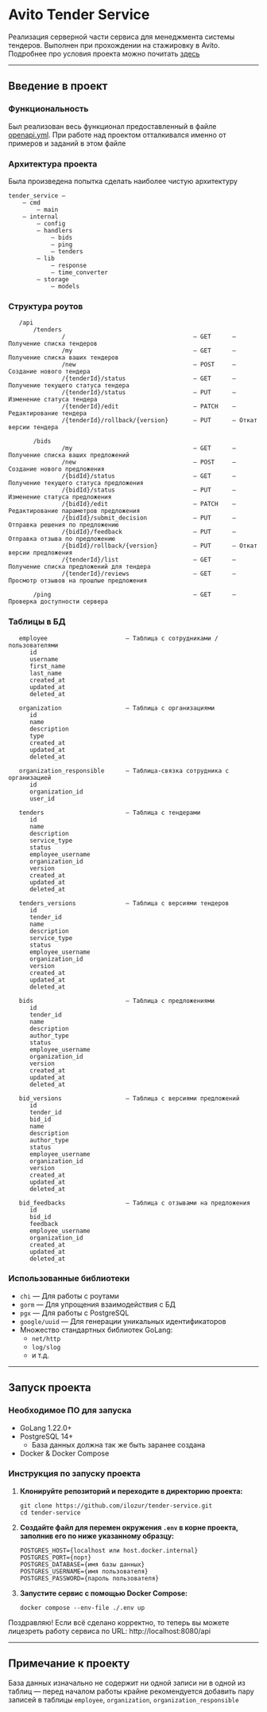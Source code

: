 # Avito Tender Service
Реализация серверной части сервиса для менеджмента системы тендеров. Выполнен при прохождении на стажировку в Avito. Подробнее про условия проекта можно почитать [здесь](task/README.md)

***
## Введение в проект

### Функциональность
Был реализован весь функционал предоставленный в файле [openapi.yml](task/openapi.yml). При работе над проектом отталкивался именно от примеров и заданий в этом файле

### Архитектура проекта
Была произведена попытка сделать наиболее чистую архитектуру
```
tender_service —
    — cmd
        — main
    — internal
        — config
        — handlers
            — bids
            — ping
            — tenders
        — lib
            — response
            — time_converter
        — storage
            — models
```
### Структура роутов
```
   /api
       /tenders
               /                                    — GET      — Получение списка тендеров
               /my                                  — GET      — Получение списка ваших тендеров
               /new                                 — POST     — Создание нового тендера
               /{tenderId}/status                   — GET      — Получение текущего статуса тендера
               /{tenderId}/status                   — PUT      — Изменение статуса тендера
               /{tenderId}/edit                     — PATCH    — Редактирование тендера
               /{tenderId}/rollback/{version}       — PUT      — Откат версии тендера
               
       /bids
               /my                                  — GET      — Получение списка ваших предложений
               /new                                 — POST     — Создание нового предложения
               /{bidId}/status                      — GET      — Получение текущего статуса предложения
               /{bidId}/status                      — PUT      — Изменение статуса предложения
               /{bidId}/edit                        — PATCH    — Редактирование параметров предложения
               /{bidId}/submit_decision             — PUT      — Отправка решения по предложению
               /{bidId}/feedback                    — PUT      — Отправка отзыва по предложению
               /{bidId}/rollback/{version}          — PUT      — Откат версии предложения
               /{tenderId}/list                     — GET      — Получение списка предложений для тендера 
               /{tenderId}/reviews                  — GET      — Просмотр отзывов на прошлые предложения
               
       /ping                                        — GET      — Проверка доступности сервера
```

### Таблицы в БД
```
   employee                      — Таблица с сотрудниками / пользователями
      id
      username
      first_name
      last_name
      created_at
      updated_at
      deleted_at
      
   organization                  — Таблица с организациями
      id
      name
      description
      type
      created_at
      updated_at
      deleted_at
   
   organization_responsible      — Таблица-связка сотрудника с организацией
      id
      organization_id
      user_id
   
   tenders                       — Таблица с тендерами
      id
      name
      description
      service_type
      status
      employee_username
      organization_id
      version
      created_at
      updated_at
      deleted_at
   
   tenders_versions              — Таблица с версиями тендеров
      id
      tender_id
      name
      description
      service_type
      status
      employee_username
      organization_id
      version
      created_at
      updated_at
      deleted_at
   
   bids                          — Таблица с предложениями
      id
      tender_id
      name
      description
      author_type
      status
      employee_username
      organization_id
      version
      created_at
      updated_at
      deleted_at
   
   bid_versions                  — Таблица с версиями предложений
      id
      tender_id
      bid_id
      name
      description
      author_type
      status
      employee_username
      organization_id
      version
      created_at
      updated_at
      deleted_at
   
   bid_feedbacks                 — Таблица с отзывами на предложения
      id
      bid_id
      feedback
      employee_username
      organization_id
      created_at
      updated_at
      deleted_at
```
### Использованные библиотеки
   * `chi` — Для работы с роутами
   * `gorm` — Для упрощения взаимодействия с БД
   * `pgx` — Для работы с PostgreSQL
   * `google/uuid` — Для генерации уникальных идентификаторов 
   * Множество стандартных библиотек GoLang:
     * `net/http`
     * `log/slog`
     * и т.д.
***
## Запуск проекта

### Необходимое ПО для запуска
   * GoLang 1.22.0+
   * PostgreSQL 14+
     * База данных должна так же быть заранее создана
   * Docker & Docker Compose

### Инструкция по запуску проекта
1. **Клонируйте репозиторий и переходите в директорию проекта:**
    ```shell
    git clone https://github.com/ilozur/tender-service.git
    cd tender-service
    ```
2. **Создайте файл для перемен окружения `.env` в корне проекта, заполнив его по ниже указанному образцу:**
   ```
   POSTGRES_HOST={localhost или host.docker.internal}
   POSTGRES_PORT={порт}
   POSTGRES_DATABASE={имя базы данных}
   POSTGRES_USERNAME={имя пользователя}
   POSTGRES_PASSWORD={пароль пользователя}
   ```
3. **Запустите сервис с помощью Docker Compose:**
    ```shell
    docker compose --env-file ./.env up
    ```
   
Поздравляю! Если всё сделано корректно, то теперь вы можете лицезреть работу сервиса по URL: http://localhost:8080/api
***
## Примечание к проекту
База данных изначально не содержит ни одной записи ни в одной из таблиц — перед началом работы крайне рекомендуется добавить пару записей в таблицы `employee`, `organization`, `organization_responsible`
